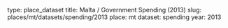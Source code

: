 type: place_dataset
title: Malta / Government Spending (2013)
slug: places/mt/datasets/spending/2013
place: mt
dataset: spending
year: 2013
